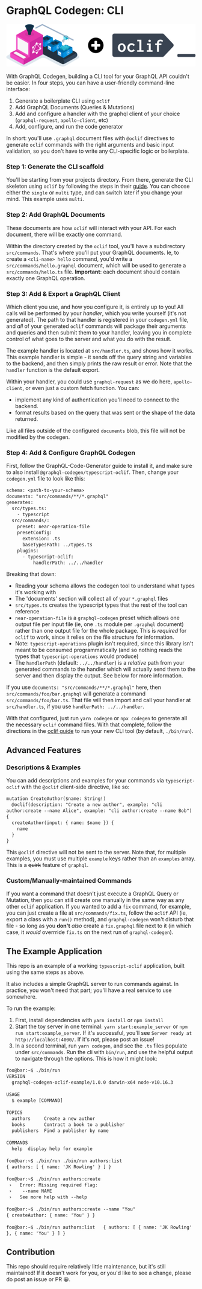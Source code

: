 # GraphQL Codegen: CLI

![](docs/assets/codegen_plus_oclif.svg)

With GraphQL Codegen, building a CLI tool for your GraphQL API couldn't be easier. In four steps,
you can have a user-friendly command-line interface:

1. Generate a boilerplate CLI using `oclif`
2. Add GraphQL Documents (Queries & Mutations)
3. Add and configure a handler with the graphql client of your choice (`graphql-request`, `apollo-client`, etc)
4. Add, configure, and run the code generator

In short: you'll use `.graphql` document files with `@oclif` directives to generate `oclif` commands
with the right arguments and basic input validation, so you don't have to write any CLI-specific logic
or boilerplate.

### Step 1: Generate the CLI scaffold

You'll be starting from your projects directory. From there, generate the CLI skeleton using `oclif`
by following the steps in their [guide](https://oclif.io/docs/introduction). You can choose either
the `single` or `multi` type, and can switch later if you change your mind. This example uses
`multi`.

### Step 2: Add GraphQL Documents

These documents are how `oclif` will interact with your API. For each document, there will be exactly one command.

Within the directory created by the `oclif` tool, you'll have a subdirectory `src/commands`. That's
where you'll put your GraphQL documents. Ie, to create a `<cli-name> hello` command, you'd write a
`src/commands/hello.graphql` document, which will be used to generate a `src/commands/hello.ts`
file. **Important**: each document should contain exactly one GraphQL operation.

### Step 3: Add & Export a GraphQL Client

Which client you use, and how you configure it, is entirely up to you! All calls wil be performed
by your _handler_, which you write yourself (it's not generated). The path to that handler is
registered in your `codegen.yml` file, and _all_ of your generated `oclif` commands will package
their arguments and queries and then submit them to your handler, leaving you in complete control
of what goes to the server and what you do with the result.

The example handler is located at `src/handler.ts`, and shows how it works. This example handler is
simple - it sends off the query string and variables to the backend, and then simply prints the
raw result or error. Note that the `handler` function is the default export.

Within your handler, you could use `graphql-request` as we do here, `apollo-client`, or even just a
custom fetch function. You can:

- implement any kind of authentication you'll need to connect to the backend.
- format results based on the query that was sent or the shape of the data returned.

Like all files outside of the configured `documents` blob, this file will not be modified by the
codegen.

### Step 4: Add & Configure GraphQL Codegen

First, follow the GraphQL-Code-Generator guide to install it, and make sure to also install
`@graphql-codegen/typescript-oclif`. Then, change your `codegen.yml` file to look like this:

```
schema: <path-to-your-schema>
documents: "src/commands/**/*.graphql"
generates:
  src/types.ts:
    - typescript
  src/commands/:
    preset: near-operation-file
    presetConfig:
      extension: .ts
      baseTypesPath: ../types.ts
    plugins:
      - typescript-oclif:
          handlerPath: ../../handler
```

Breaking that down:

- Reading your schema allows the codegen tool to understand what types it's working with
- The 'documents' section will collect all of your `*.graphql` files
- `src/types.ts` creates the typescript types that the rest of the tool can reference
- `near-operation-file` is a `graphql-codegen` preset which allows one output file per input file
  (ie, one `.ts` module per `.graphql` document) rather than one output file for the whole package.
  This is _required_ for `oclif` to work, since it relies on the file structure for information.
- Note: `typescript-operations` plugin isn't required, since this library isn't meant to be consumed
  programmatically (and so nothing reads the types that `typescript-operations` would produce)
- The `handlerPath` (default: `../../handler`) is a _relative_ path from your generated commands
  to the handler which will actually send them to the server and then display the output. See below
  for more information.

If you use `documents: "src/commands/**/*.graphql"` here, then `src/commands/foo/bar.graphql` will
generate a command `src/commands/foo/bar.ts`. That file will then import and call your handler at
`src/handler.ts`, if you use `handlerPath: ../../handler`.

With that configured, just run `yarn codegen` or `npx codegen` to generate all the
necessary `oclif` command files. With that complete, follow the directions in the
[oclif guide](https://oclif.io/docs/introduction) to run your new CLI tool
(by default, `./bin/run`).

## Advanced Features

### Descriptions & Examples

You can add descriptions and examples for your commands via `typescript-oclif` with the `@oclif` client-side directive, like so:

```
mutation CreateAuthor($name: String!)
  @oclif(description: "Create a new author", example: "cli author:create --name Alice", example: "cli author:create --name Bob") {
  createAuthor(input: { name: $name }) {
    name
  }
}
```

This `@oclif` directive will not be sent to the server. Note that, for multiple examples, you must
use multiple `example` keys rather than an `examples` array. This is a ~~quirk~~ feature of `graphql`.

### Custom/Manually-maintained Commands

If you want a command that doesn't just execute a GraphQL Query or Mutation, then you can still create
one manually in the same way as any other `oclif` application. If you wanted to add a `fix` command,
for example, you can just create a file at `src/commands/fix.ts`, follow the `oclif` API (ie, export
a class with a `run()` method), and `graphql-codegen` won't disturb that file - so long as you
**don't** _also_ create a `fix.graphql` file next to it (in which case, it _would_ overrride
`fix.ts` on the next run of `graphql-codegen`).

## The Example Application

This repo is an example of a working `typescript-oclif` application, built using the same steps as above.

It also includes a simple GraphQL server to run commands against. In practice, you won't need that
part; you'll have a real service to use somewhere.

To run the example:

1. First, install dependencies with `yarn install` or `npm install`
2. Start the toy server in one terminal: `yarn start:example_server` or `npm run start:example_server`.
   If it's successful, you'll see `Server ready at http://localhost:4000/`. If it's not, please
   post an issue!
3. In a second terminal, run `yarn codegen`, and see the `.ts` files populate under `src/commands`.
   Run the cli with `bin/run`, and use the helpful output to navigate through the options.
   This is how it might look:

```console
foo@bar:~$ ./bin/run
VERSION
  graphql-codegen-oclif-example/1.0.0 darwin-x64 node-v10.16.3

USAGE
  $ example [COMMAND]

TOPICS
  authors     Create a new author
  books       Contract a book to a publisher
  publishers  Find a publisher by name

COMMANDS
  help  display help for example

foo@bar:~$ ./bin/run ./bin/run authors:list
{ authors: [ { name: 'JK Rowling' } ] }

foo@bar:~$ ./bin/run authors:create
 ›   Error: Missing required flag:
 ›    --name NAME
 ›   See more help with --help

foo@bar:~$ ./bin/run authors:create --name "You"
{ createAuthor: { name: 'You' } }

foo@bar:~$ ./bin/run authors:list   { authors: [ { name: 'JK Rowling' }, { name: 'You' } ] }
```

## Contribution

This repo should require relatively little maintenance, but it's still maintained! If it doesn't
work for you, or you'd like to see a change, please do post an issue or PR 😀.
